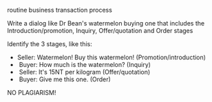 routine business transaction process

Write a dialog like Dr Bean's watermelon buying one that includes the Introduction/promotion, Inquiry, Offer/quotation and Order stages

Identify the 3 stages, like this:

*  Seller: Watermelon! Buy this watermelon! (Promotion/introduction)
*  Buyer: How much is the watermelon? (Inquiry)
*  Seller: It's 15NT per kilogram (Offer/quotation)
*  Buyer: Give me this one. (Order)


NO PLAGIARISM!
